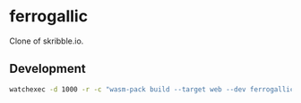 # ferrogallic

Clone of skribble.io.

## Development

```sh
watchexec -d 1000 -r -c "wasm-pack build --target web --dev ferrogallic_web && cargo run --manifest-path ferrogallic/Cargo.toml -- 127.0.0.1:8080 -v"
```
